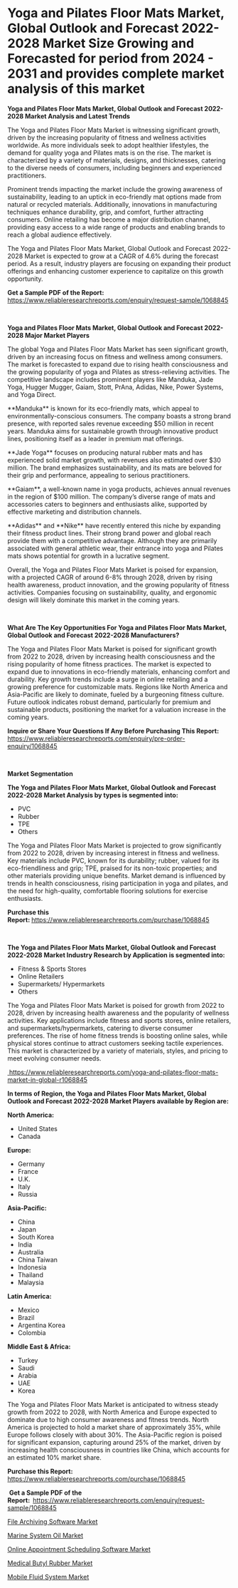 <p><h1>Yoga and Pilates Floor Mats Market, Global Outlook and Forecast 2022-2028 Market Size Growing and Forecasted for period from 2024 - 2031 and provides complete market analysis of this market</h1></p><p><strong>Yoga and Pilates Floor Mats Market, Global Outlook and Forecast 2022-2028 Market Analysis and Latest Trends</strong></p>
<p><p>The Yoga and Pilates Floor Mats Market is witnessing significant growth, driven by the increasing popularity of fitness and wellness activities worldwide. As more individuals seek to adopt healthier lifestyles, the demand for quality yoga and Pilates mats is on the rise. The market is characterized by a variety of materials, designs, and thicknesses, catering to the diverse needs of consumers, including beginners and experienced practitioners.</p><p>Prominent trends impacting the market include the growing awareness of sustainability, leading to an uptick in eco-friendly mat options made from natural or recycled materials. Additionally, innovations in manufacturing techniques enhance durability, grip, and comfort, further attracting consumers. Online retailing has become a major distribution channel, providing easy access to a wide range of products and enabling brands to reach a global audience effectively.</p><p>The Yoga and Pilates Floor Mats Market, Global Outlook and Forecast 2022-2028 Market is expected to grow at a CAGR of 4.6% during the forecast period. As a result, industry players are focusing on expanding their product offerings and enhancing customer experience to capitalize on this growth opportunity.</p></p>
<p><strong>Get a Sample PDF of the Report:&nbsp;</strong> <a href="https://www.reliableresearchreports.com/enquiry/request-sample/1068845">https://www.reliableresearchreports.com/enquiry/request-sample/1068845</a></p>
<p>&nbsp;</p>
<p><strong>Yoga and Pilates Floor Mats Market, Global Outlook and Forecast 2022-2028 Major Market Players</strong></p>
<p><p>The global Yoga and Pilates Floor Mats Market has seen significant growth, driven by an increasing focus on fitness and wellness among consumers. The market is forecasted to expand due to rising health consciousness and the growing popularity of yoga and Pilates as stress-relieving activities. The competitive landscape includes prominent players like Manduka, Jade Yoga, Hugger Mugger, Gaiam, Stott, PrAna, Adidas, Nike, Power Systems, and Yoga Direct.</p><p>**Manduka** is known for its eco-friendly mats, which appeal to environmentally-conscious consumers. The company boasts a strong brand presence, with reported sales revenue exceeding $50 million in recent years. Manduka aims for sustainable growth through innovative product lines, positioning itself as a leader in premium mat offerings.</p><p>**Jade Yoga** focuses on producing natural rubber mats and has experienced solid market growth, with revenues also estimated over $30 million. The brand emphasizes sustainability, and its mats are beloved for their grip and performance, appealing to serious practitioners.</p><p>**Gaiam**, a well-known name in yoga products, achieves annual revenues in the region of $100 million. The company’s diverse range of mats and accessories caters to beginners and enthusiasts alike, supported by effective marketing and distribution channels.</p><p>**Adidas** and **Nike** have recently entered this niche by expanding their fitness product lines. Their strong brand power and global reach provide them with a competitive advantage. Although they are primarily associated with general athletic wear, their entrance into yoga and Pilates mats shows potential for growth in a lucrative segment.</p><p>Overall, the Yoga and Pilates Floor Mats Market is poised for expansion, with a projected CAGR of around 6-8% through 2028, driven by rising health awareness, product innovation, and the growing popularity of fitness activities. Companies focusing on sustainability, quality, and ergonomic design will likely dominate this market in the coming years.</p></p>
<p>&nbsp;</p>
<p><strong>What Are The Key Opportunities For Yoga and Pilates Floor Mats Market, Global Outlook and Forecast 2022-2028 Manufacturers?</strong></p>
<p><p>The Yoga and Pilates Floor Mats Market is poised for significant growth from 2022 to 2028, driven by increasing health consciousness and the rising popularity of home fitness practices. The market is expected to expand due to innovations in eco-friendly materials, enhancing comfort and durability. Key growth trends include a surge in online retailing and a growing preference for customizable mats. Regions like North America and Asia-Pacific are likely to dominate, fueled by a burgeoning fitness culture. Future outlook indicates robust demand, particularly for premium and sustainable products, positioning the market for a valuation increase in the coming years.</p></p>
<p><strong>Inquire or Share Your Questions If Any Before Purchasing This Report:</strong> <a href="https://www.reliableresearchreports.com/enquiry/pre-order-enquiry/1068845">https://www.reliableresearchreports.com/enquiry/pre-order-enquiry/1068845</a></p>
<p>&nbsp;</p>
<p><strong>Market Segmentation</strong></p>
<p><strong>The Yoga and Pilates Floor Mats Market, Global Outlook and Forecast 2022-2028 Market Analysis by types is segmented into:</strong></p>
<p><ul><li>PVC</li><li>Rubber</li><li>TPE</li><li>Others</li></ul></p>
<p><p>The Yoga and Pilates Floor Mats Market is projected to grow significantly from 2022 to 2028, driven by increasing interest in fitness and wellness. Key materials include PVC, known for its durability; rubber, valued for its eco-friendliness and grip; TPE, praised for its non-toxic properties; and other materials providing unique benefits. Market demand is influenced by trends in health consciousness, rising participation in yoga and pilates, and the need for high-quality, comfortable flooring solutions for exercise enthusiasts.</p></p>
<p><strong>Purchase this Report:&nbsp;</strong><a href="https://www.reliableresearchreports.com/purchase/1068845">https://www.reliableresearchreports.com/purchase/1068845</a></p>
<p>&nbsp;</p>
<p><strong>The Yoga and Pilates Floor Mats Market, Global Outlook and Forecast 2022-2028 Market Industry Research by Application is segmented into:</strong></p>
<p><ul><li>Fitness & Sports Stores</li><li>Online Retailers</li><li>Supermarkets/ Hypermarkets</li><li>Others</li></ul></p>
<p><p>The Yoga and Pilates Floor Mats Market is poised for growth from 2022 to 2028, driven by increasing health awareness and the popularity of wellness activities. Key applications include fitness and sports stores, online retailers, and supermarkets/hypermarkets, catering to diverse consumer preferences. The rise of home fitness trends is boosting online sales, while physical stores continue to attract customers seeking tactile experiences. This market is characterized by a variety of materials, styles, and pricing to meet evolving consumer needs.</p></p>
<p><a href="https://www.reliableresearchreports.com/yoga-and-pilates-floor-mats-market-in-global-r1068845">&nbsp;https://www.reliableresearchreports.com/yoga-and-pilates-floor-mats-market-in-global-r1068845</a></p>
<p><strong>In terms of Region, the Yoga and Pilates Floor Mats Market, Global Outlook and Forecast 2022-2028 Market Players available by Region are:</strong></p>
<p>
    <p> <strong> North America: </strong>
        <ul>
            <li>United States</li>
            <li>Canada</li>
        </ul>
        </p> 
    <p> <strong> Europe: </strong>
        <ul>
            <li>Germany</li>
            <li>France</li>
            <li>U.K.</li>
            <li>Italy</li>
            <li>Russia</li>
        </ul>
        </p> 
    <p> <strong> Asia-Pacific: </strong>
        <ul>
            <li>China</li>
            <li>Japan</li>
            <li>South Korea</li>
            <li>India</li>
            <li>Australia</li>
            <li>China Taiwan</li>
            <li>Indonesia</li>
            <li>Thailand</li>
            <li>Malaysia</li>
        </ul>
        </p> 
    <p> <strong> Latin America: </strong>
        <ul>
            <li>Mexico</li>
            <li>Brazil</li>
            <li>Argentina Korea</li>
            <li>Colombia</li>
        </ul>
        </p> 
    <p> <strong> Middle East & Africa: </strong>
        <ul>
            <li>Turkey</li>
            <li>Saudi</li>
            <li>Arabia</li>
            <li>UAE</li>
            <li>Korea</li>
        </ul>
    </p>
    </p>
<p><p>The Yoga and Pilates Floor Mats Market is anticipated to witness steady growth from 2022 to 2028, with North America and Europe expected to dominate due to high consumer awareness and fitness trends. North America is projected to hold a market share of approximately 35%, while Europe follows closely with about 30%. The Asia-Pacific region is poised for significant expansion, capturing around 25% of the market, driven by increasing health consciousness in countries like China, which accounts for an estimated 10% market share.</p></p>
<p><strong>Purchase this Report: </strong><a href="https://www.reliableresearchreports.com/purchase/1068845">https://www.reliableresearchreports.com/purchase/1068845</a></p>
<p>&nbsp;<strong>Get a Sample PDF of the Report:&nbsp;&nbsp;</strong><a href="https://www.reliableresearchreports.com/enquiry/request-sample/1068845">https://www.reliableresearchreports.com/enquiry/request-sample/1068845</a></p>
<p><strong></strong></p>
<p><p><a href="https://www.linkedin.com/pulse/file-archiving-software-market-global-trends-forecast-2024-j8j9e?trackingId=oJXJUartQVqjVOc2GscLhA%3D%3D">File Archiving Software Market</a></p><p><a href="https://medium.com/@marilynfhghoster53/global-marine-system-oil-industry-research-report-competitive-landscape-market-size-regional-5a720db73499">Marine System Oil Market</a></p><p><a href="https://www.linkedin.com/pulse/online-appointment-scheduling-software-market-size-share-d1y0e?trackingId=BCjR0Lq5S2qVmENrMNg4Wg%3D%3D">Online Appointment Scheduling Software Market</a></p><p><a href="https://medium.com/@marilynfhghoster53/medical-butyl-rubber-market-a-global-and-regional-analysis-focus-on-region-country-level-1fa9e5c3cf1a">Medical Butyl Rubber Market</a></p><p><a href="https://issuu.com/reportprime-2/docs/mobile-fluid-system-market-size-203_d377d86d2320ca">Mobile Fluid System Market</a></p></p>